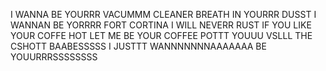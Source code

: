 I WANNA BE YOURRR VACUMMM CLEANER BREATH IN YOURRR DUSST 
I WANNAN BE YORRRR FORT CORTINA  I WILL NEVERR RUST
IF YOU LIKE YOUR COFFE HOT LET ME BE YOUR COFFEE POTTT
YOUUU VSLLL THE CSHOTT BAABESSSSS I JUSTTT WANNNNNNNAAAAAAA BE YOUURRRSSSSSSSS
